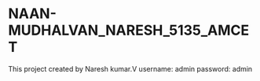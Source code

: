 # NAAN-MUDHALVAN_NARESH_5135_AMCET
This project created by Naresh kumar.V
username: admin
password: admin
